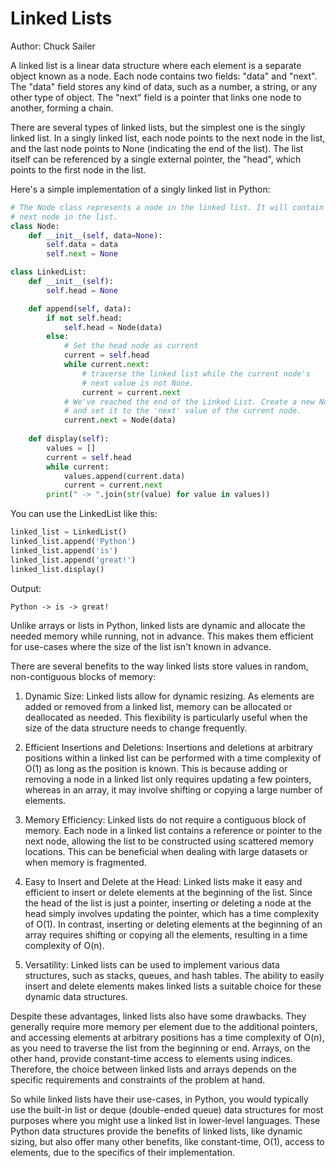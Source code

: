 # Linked Lists

Author: Chuck Sailer

A linked list is a linear data structure where each element is a separate object known as a node. Each node contains two fields: "data" and "next". The "data" field stores any kind of data, such as a number, a string, or any other type of object. The "next" field is a pointer that links one node to another, forming a chain.

There are several types of linked lists, but the simplest one is the singly linked list. In a singly linked list, each node points to the next node in the list, and the last node points to None (indicating the end of the list). The list itself can be referenced by a single external pointer, the "head", which points to the first node in the list.

Here's a simple implementation of a singly linked list in Python:

```python
# The Node class represents a node in the linked list. It will contain a value and a pointer, called next, to the
# next node in the list.
class Node:
    def __init__(self, data=None):
        self.data = data
        self.next = None

class LinkedList:
    def __init__(self):
        self.head = None

    def append(self, data):
        if not self.head:
            self.head = Node(data)
        else:
            # Set the head node as current
            current = self.head
            while current.next:
                # traverse the linked list while the current node's 
                # next value is not None.
                current = current.next
            # We've reached the end of the Linked List. Create a new Node
            # and set it to the 'next' value of the current node.
            current.next = Node(data)
            
    def display(self):
        values = []
        current = self.head
        while current:
            values.append(current.data)
            current = current.next
        print(" -> ".join(str(value) for value in values))
```

You can use the LinkedList like this:

```python
linked_list = LinkedList()
linked_list.append('Python')
linked_list.append('is')
linked_list.append('great!')
linked_list.display()
```

Output:
```
Python -> is -> great!
```

Unlike arrays or lists in Python, linked lists are dynamic and allocate the needed memory while running, not in advance. This makes them efficient for use-cases where the size of the list isn't known in advance.

There are several benefits to the way linked lists store values in random, non-contiguous blocks of memory:

1. Dynamic Size: Linked lists allow for dynamic resizing. As elements are added or removed from a linked list, memory can be allocated or deallocated as needed. This flexibility is particularly useful when the size of the data structure needs to change frequently.

2. Efficient Insertions and Deletions: Insertions and deletions at arbitrary positions within a linked list can be performed with a time complexity of O(1) as long as the position is known. This is because adding or removing a node in a linked list only requires updating a few pointers, whereas in an array, it may involve shifting or copying a large number of elements.

3. Memory Efficiency: Linked lists do not require a contiguous block of memory. Each node in a linked list contains a reference or pointer to the next node, allowing the list to be constructed using scattered memory locations. This can be beneficial when dealing with large datasets or when memory is fragmented.

4. Easy to Insert and Delete at the Head: Linked lists make it easy and efficient to insert or delete elements at the beginning of the list. Since the head of the list is just a pointer, inserting or deleting a node at the head simply involves updating the pointer, which has a time complexity of O(1). In contrast, inserting or deleting elements at the beginning of an array requires shifting or copying all the elements, resulting in a time complexity of O(n).

5. Versatility: Linked lists can be used to implement various data structures, such as stacks, queues, and hash tables. The ability to easily insert and delete elements makes linked lists a suitable choice for these dynamic data structures.

Despite these advantages, linked lists also have some drawbacks. They generally require more memory per element due to the additional pointers, and accessing elements at arbitrary positions has a time complexity of O(n), as you need to traverse the list from the beginning or end. Arrays, on the other hand, provide constant-time access to elements using indices. Therefore, the choice between linked lists and arrays depends on the specific requirements and constraints of the problem at hand.

So while linked lists have their use-cases, in Python, you would typically use the built-in list or deque (double-ended queue) data structures for most purposes where you might use a linked list in lower-level languages. These Python data structures provide the benefits of linked lists, like dynamic sizing, but also offer many other benefits, like constant-time, O(1), access to elements, due to the specifics of their implementation.